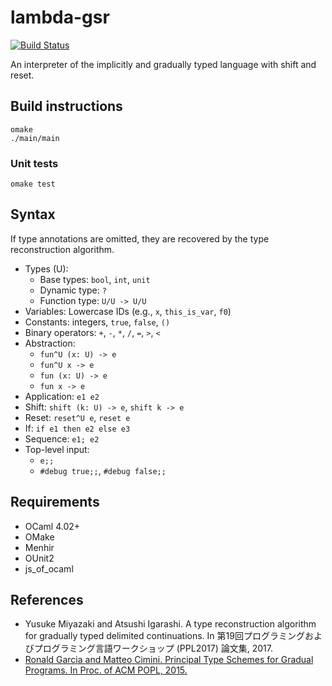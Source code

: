 # lambda-gsr

[![Build Status](https://travis-ci.org/ymyzk/lambda-gsr.svg?branch=master)](https://travis-ci.org/ymyzk/lambda-gsr)

An interpreter of the implicitly and gradually typed language with shift and reset.

<!-- **Try it online!! https://gsrinfer.ymyzk.com** -->

## Build instructions
```shell
omake
./main/main
```

### Unit tests
```shell
omake test
```

## Syntax
If type annotations are omitted, they are recovered by the type reconstruction algorithm.

- Types (U):
  - Base types: `bool`, `int`, `unit`
  - Dynamic type: `?`
  - Function type: `U/U -> U/U`
- Variables: Lowercase IDs (e.g., `x`, `this_is_var`, `f0`)
- Constants: integers, `true`, `false`, `()`
- Binary operators: `+`, `-`, `*`, `/`, `=`, `>`, `<`
- Abstraction:
  - `fun^U (x: U) -> e`
  - `fun^U x -> e`
  - `fun (x: U) -> e`
  - `fun x -> e`
- Application: `e1 e2`
- Shift: `shift (k: U) -> e`, `shift k -> e`
- Reset: `reset^U e`, `reset e`
- If: `if e1 then e2 else e3`
- Sequence: `e1; e2`
- Top-level input:
  - `e;;`
  - `#debug true;;`, `#debug false;;`

## Requirements
- OCaml 4.02+
- OMake
- Menhir
- OUnit2
- js_of_ocaml

## References
- Yusuke Miyazaki and Atsushi Igarashi. A type reconstruction algorithm for gradually typed delimited continuations. In 第19回プログラミングおよびプログラミング言語ワークショップ (PPL2017) 論文集, 2017.
- [Ronald Garcia and Matteo Cimini. Principal Type Schemes for Gradual Programs. In Proc. of ACM POPL, 2015.](http://www.cs.ubc.ca/~rxg/ptsgp.pdf)

